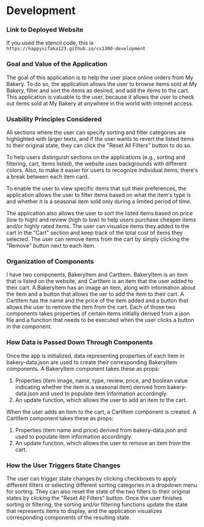 # Development

### Link to Deployed Website
If you used the stencil code, this is `https://happysifaka123.github.io/cs1300-development`



### Goal and Value of the Application
The goal of this application is to help the user place online orders from My Bakery. To do so, the application allows the user to browse items sold at My Bakery, filter and sort the items as desired, and add the items to the cart. This application is valuable to the user, because it allows the user to check out items sold at My Bakery at anywhere in the world with internet access.



### Usability Principles Considered

All sections where the user can specify sorting and filter categories are highlighted with larger texts, and if the user wants to revert the listed items to their original state, they can click the "Reset All Filters" button to do so.

To help users distinguish sections on the applications (e.g., sorting and filtering, cart, items listed), the website uses backgrounds with different colors. Also, to make it easier for users to recognize individual items, there's a break between each item card.

To enable the user to view specific items that suit their preferences, the application allows the user to filter items based on what the item's type is and whether it is a seasonal item sold only during a limited period of time.

The application also allows the user to sort the listed items based on price (low to high) and review (high to low) to help users purchase cheaper items and/or highly rated items. The user can visualize items they added to the cart in the "Cart" section and keep track of the total cost of items they selected. The user can remove items from the cart by simply clicking the "Remove" button next to each item.



### Organization of Components
I have two components, BakeryItem and CartItem. BakeryItem is an item that is listed on the website, and CartItem is an item that the user added to their cart. A BakeryItem has an image an item, along with information about the item and a button that allows the uer to add the item to their cart. A CartItem has the name and the price of the item added and a button that allows the user to remove the item from the cart. Each of those two components takes properties of certain items initially derived from a json file and a function that needs to be executed when the user clicks a button in the component.



### How Data is Passed Down Through Components
Once the app is initialized, data representing properties of each item in bakery-data.json are used to create their corresponding BakeryItem components. A BakeryItem component takes these as props: 
1. Properties (item image, name, type, review, price, and boolean value indicating whether the item is a seasonal item) derived from bakery-data.json and used to populate item information accordingly.
2. An update function, which allows the user to add an item to the cart.

When the user adds an item to the cart, a CartItem component is created. A CartItem component takes these as props:
1. Properties (item name and price) derived from bakery-data.json and used to populate item information accordingly.
2. An update function, which allows the user to remove an item from the cart.


### How the User Triggers State Changes
The user can trigger state changes by clicking checkboxes to apply different filters or selecting different sorting categories in a dropdown menu for sorting. They can also reset the state of the two filters to their original states by clicking the "Reset All Filters" button. Once the user finishes sorting or filtering, the sorting and/or filtering functions update the state that represents items to display, and the application visualizes corresponding components of the resulting state.
